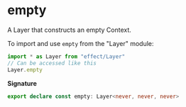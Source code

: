 # empty

A Layer that constructs an empty Context.

To import and use `empty` from the "Layer" module:

```ts
import * as Layer from "effect/Layer"
// Can be accessed like this
Layer.empty
```

**Signature**

```ts
export declare const empty: Layer<never, never, never>
```
